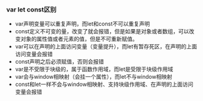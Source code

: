 ### var let const区别
- var声明变量可以重复声明，而let和const不可以重复声明
- const定义不可变的量，改变了就会报错，但是如果是对象或者数组，可以改变对象的属性值或者元素的值，但是不可重新赋值。
- var可以在声明的上面访问变量（变量提升），而let有暂存死区，在声明的上面访问变量会报错
- const声明之后必须赋值，否则会报错
- var是不受限于块级的，属于函数作用域，而let是受限于块级作用域
- var会与window相映射（会挂一个属性），而let不与window相映射
- const和let一样不会与window相映射、支持块级作用域、在声明的上面访问变量会报错